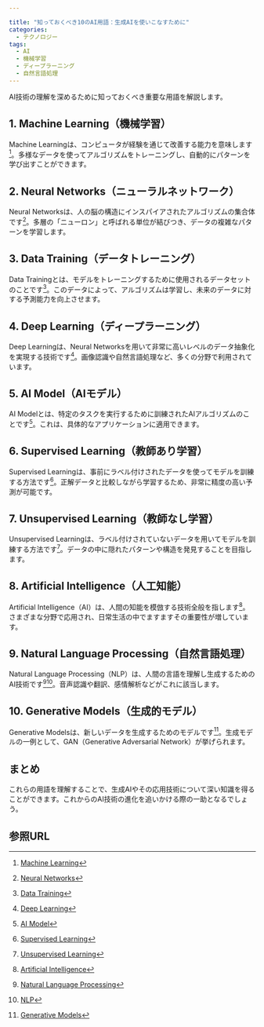 ```yaml
---

title: "知っておくべき10のAI用語：生成AIを使いこなすために"
categories:
  - テクノロジー
tags:
  - AI
  - 機械学習
  - ディープラーニング
  - 自然言語処理
---
```

AI技術の理解を深めるために知っておくべき重要な用語を解説します。

## 1. Machine Learning（機械学習）

Machine Learningは、コンピュータが経験を通じて改善する能力を意味します[^1]。多様なデータを使ってアルゴリズムをトレーニングし、自動的にパターンを学び出すことができます。

## 2. Neural Networks（ニューラルネットワーク）

Neural Networksは、人の脳の構造にインスパイアされたアルゴリズムの集合体です[^2]。多層の「ニューロン」と呼ばれる単位が結びつき、データの複雑なパターンを学習します。

## 3. Data Training（データトレーニング）

Data Trainingとは、モデルをトレーニングするために使用されるデータセットのことです[^3]。このデータによって、アルゴリズムは学習し、未来のデータに対する予測能力を向上させます。

## 4. Deep Learning（ディープラーニング）

Deep Learningは、Neural Networksを用いて非常に高いレベルのデータ抽象化を実現する技術です[^4]。画像認識や自然言語処理など、多くの分野で利用されています。

## 5. AI Model（AIモデル）

AI Modelとは、特定のタスクを実行するために訓練されたAIアルゴリズムのことです[^5]。これは、具体的なアプリケーションに適用できます。

## 6. Supervised Learning（教師あり学習）

Supervised Learningは、事前にラベル付けされたデータを使ってモデルを訓練する方法です[^6]。正解データと比較しながら学習するため、非常に精度の高い予測が可能です。

## 7. Unsupervised Learning（教師なし学習）

Unsupervised Learningは、ラベル付けされていないデータを用いてモデルを訓練する方法です[^7]。データの中に隠れたパターンや構造を発見することを目指します。

## 8. Artificial Intelligence（人工知能）

Artificial Intelligence（AI）は、人間の知能を模倣する技術全般を指します[^8]。さまざまな分野で応用され、日常生活の中でますますその重要性が増しています。

## 9. Natural Language Processing（自然言語処理）

Natural Language Processing（NLP）は、人間の言語を理解し生成するためのAI技術です[^9][^10]。音声認識や翻訳、感情解析などがこれに該当します。

## 10. Generative Models（生成的モデル）

Generative Modelsは、新しいデータを生成するためのモデルです[^11]。生成モデルの一例として、GAN（Generative Adversarial Network）が挙げられます。

## まとめ

これらの用語を理解することで、生成AIやその応用技術について深い知識を得ることができます。これからのAI技術の進化を追いかける際の一助となるでしょう。

## 参照URL
[^1]:[Machine Learning](https://www.nttdata-gsl.co.jp/related/column/what-is-machine-learning.html#:~:text=%E6%A9%9F%E6%A2%B0%E5%AD%A6%E7%BF%92%EF%BC%88Machine%20Learning%EF%BC%89%E3%81%A8,%E3%81%99%E3%82%8B%E3%83%87%E3%83%BC%E3%82%BF%E8%A7%A3%E6%9E%90%E6%8A%80%E8%A1%93%E3%81%A7%E3%81%99%E3%80%82)
[^2]:[Neural Networks](https://www.sciencedirect.com/journal/neural-networks)
[^3]:[Data Training](https://ejje.weblio.jp/content/training+data)
[^4]:[Deep Learning](https://deeplearning.jp/ja/)
[^5]:[AI Model](https://www.ai-model.jp/)
[^6]:[Supervised Learning](https://aismiley.co.jp/ai_news/supervised-learning/#:~:text=%E6%95%99%E5%B8%AB%E3%81%82%E3%82%8A%E5%AD%A6%E7%BF%92%EF%BC%88Supervised%20Learning,%E3%82%88%E3%81%86%E3%81%AB%E3%81%AA%E3%82%8B%E3%81%AE%E3%81%A7%E3%81%99%E3%80%82)
[^7]:[Unsupervised Learning](https://www.seplus.jp/dokushuzemi/blog/2020/04/tech_words_unsupervised_learning.html#:~:text=%E5%A4%A7%E9%87%8F%E3%81%AE%E5%85%A5%E5%8A%9B%E3%83%87%E3%83%BC%E3%82%BF%E3%82%92,%E3%81%93%E3%81%A8%E3%81%8C%E7%9B%AE%E7%9A%84%E3%81%A8%E3%81%AA%E3%82%8B%E3%80%82)
[^8]:[Artificial Intelligence](https://www.ibm.com/jp-ja/topics/artificial-intelligence)
[^9]:[Natural Language Processing](https://www.keyence.co.jp/ss/general/iot-glossary/natural-language-processing.jsp#:~:text=%E3%80%8C%E8%87%AA%E7%84%B6%E8%A8%80%E8%AA%9E%E5%87%A6%E7%90%86%EF%BC%88NLP%EF%BC%9A,%E3%81%AE%E6%8A%80%E8%A1%93%E3%81%AE%E3%81%93%E3%81%A8%E3%81%A7%E3%81%99%E3%80%82)
[^10]:[NLP](https://www.ibm.com/jp-ja/topics/natural-language-processing#:~:text=%E8%87%AA%E7%84%B6%E8%A8%80%E8%AA%9E%E5%87%A6%E7%90%86%EF%BC%88NLP%EF%BC%89%E3%81%AF,%E3%81%AE%E3%81%93%E3%81%A8%E3%82%92%E6%8C%87%E3%81%97%E3%81%BE%E3%81%99%E3%80%82)
[^11]:[Generative Models](https://ja.wikipedia.org/wiki/%E7%94%9F%E6%88%90%E7%9A%84%E3%83%A2%E3%83%87%E3%83%AB)

